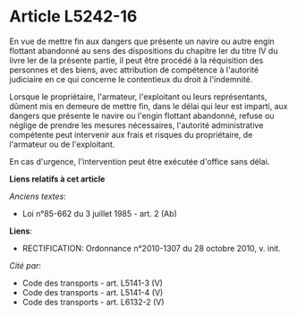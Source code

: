 # Article L5242-16

En vue de mettre fin aux dangers que présente un navire ou autre engin flottant abandonné au sens des dispositions du
chapitre Ier du titre IV du livre Ier de la présente partie, il peut être procédé à la réquisition des personnes et des
biens, avec attribution de compétence à l'autorité judiciaire en ce qui concerne le contentieux du droit à l'indemnité.

Lorsque le propriétaire, l'armateur, l'exploitant ou leurs représentants, dûment mis en demeure de mettre fin, dans le délai
qui leur est imparti, aux dangers que présente le navire ou l'engin flottant abandonné, refuse ou néglige de prendre les
mesures nécessaires, l'autorité administrative compétente peut intervenir aux frais et risques du propriétaire, de l'armateur
ou de l'exploitant.

En cas d'urgence, l'intervention peut être exécutée d'office sans délai.

**Liens relatifs à cet article**

_Anciens textes_:

  - Loi n°85-662 du 3 juillet 1985 - art. 2 (Ab)

**Liens**:

  - RECTIFICATION: Ordonnance n°2010-1307 du 28 octobre 2010, v. init.

_Cité par_:

  - Code des transports - art. L5141-3 (V)
  - Code des transports - art. L5141-4 (V)
  - Code des transports - art. L6132-2 (V)

